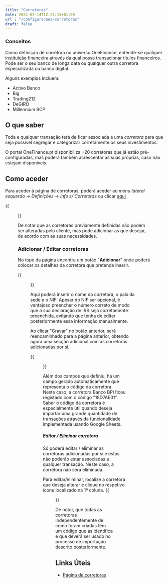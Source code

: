 ```yaml
---
title: "Corretoras"
date: 2022-05-14T12:23:13+01:00
url : "/configuracoes/corretoras"
draft: false
---
```


### Conceitos 
Como definição de corretora no universo OneFinance, entende-se qualquer instituição financeira através da qual possa transacionar títulos financeiros. Pode ser o seu banco de longa data ou qualquer outra corretora especializada ou banco digital.

Alguns exemplos incluem:
* Activo Banco
* Big
* Trading212
* DeGIRO
* Millennium BCP
  
## O que saber
Toda e qualquer transação terá de ficar associada a uma *corretora* para que seja possível segregar e categorizar corretamente os seus investimentos.

O portal OneFinance.pt disponibiliza +20 corretoras que já estão pré-configuradas, mas poderá também acrescentar as suas próprias, caso não estejam disponíveis. 

## Como aceder

Para aceder à página de corretoras, poderá aceder ao *menu lateral esquerdo → Definições → Info s/ Corretoras* ou clicar 
[aqui](https://onefinance.pt/my/broker-info)

{{<figure src="/configuracoes/corretoras-pre-preenchidas.png" title="Exemplo: Corretoras pré-preenchidas" class="center">}}

De notar que as corretoras previamente definidas não podem ser alteradas pelo cliente, mas pode adicionar as que desejar, de acordo com as suas necessidades.

### Adicionar / Editar corretoras

No topo da página encontra um botão "**Adicionar**" onde poderá colocar os detalhes da corretora que pretende inserir.

{{<figure src="/configuracoes/adicionar-corretora.png" title="Adicionar / Editar corretora" class="center">}}

Aqui poderá inserir o nome da corretora, o país da sede e o NIF. Apesar do NIF ser opcional, é vantajoso preencher o número correto de modo que a sua declaração de IRS seja corretamente preenchida, evitando que tenha de editar posteriormente essa informação manualmente.

Ao clicar "Gravar" no botão anterior, será reencaminhado para a página anterior, obtendo agora uma secção adicional com as corretoras adicionadas por si.

{{<figure src="/configuracoes/corretoras-adicionadas.png" title="Corretoras Adicionadas" class="center">}}

Além dos campos que definiu, há um campo gerado automaticamente que representa o código da corretora. Neste caso, a corretora Banco BPI ficou registado com o código "18D7AE31". 
Saber o código da corretora é especialmente útil quando deseja importar uma grande quantidade de transações através da funcionalidade implementada usando Google Sheets.

##### Editar / Eliminar corretora
Só poderá editar / eliminar as corretoras adicionadas por si e estas não poderão estar associadas a qualquer transação. Neste caso, a corretora não será eliminada.

Para editar/eliminar, localize a corretora que deseja alterar e clique no respetivo ícone localizado na 1ª coluna. 
 {{<figure src="/configuracoes/editar-eliminar-corretora.png" title="Opções para editar/eliminar corretora" class="left">}}


De notar, que todas as corretoras independentemente de como foram criadas têm um código que as identifica e que deverá ser usado no processo de importação descrito posteriormente.

## Links Úteis
- [Página de corretoras](https://onefinance.pt/my/broker-info)